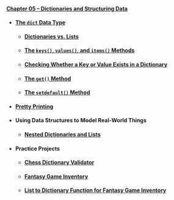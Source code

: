 #### [Chapter 05 – Dictionaries and Structuring Data](chapter05.pdf)
- #### [The `dict` Data Type](practice05_01.py)
  - #### [Dictionaries vs. Lists](practice05_02.py)
  - #### [The `keys()`, `values()`, and `items()` Methods](practice05_03.py)
  - #### [Checking Whether a Key or Value Exists in a Dictionary](practice05_04.py)
  - #### [The `get()` Method](practice05_05.py)
  - #### [The `setdefault()` Method](practice05_06.py)
- #### [Pretty Printing](practice05_07.py)
- #### Using Data Structures to Model Real-World Things
  - #### [Nested Dictionaries and Lists](practice05_08.py)
- #### Practice Projects
  - #### [Chess Dictionary Validator](exercise05_01.py)
  - #### [Fantasy Game Inventory](exercise05_02.py)
  - #### [List to Dictionary Function for Fantasy Game Inventory](exercise05_03.py)